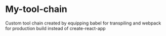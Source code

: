 # My-tool-chain
Custom tool chain created by equipping babel for transpiling and webpack for production build instead of create-react-app
